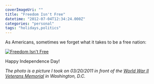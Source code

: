 ```yaml
---
coverImageUri: ""
title: "Freedom Isn't Free"
datetime: "2012-07-04T12:34:24.000Z"
categories: "personal"
tags: "holidays,politics"
---
```


As Americans, sometimes we forget what it takes to be a free nation:

[![](http://assets.brandonmartinez.com/brandonmartinez/2012/07/freedomisntfree1-575x766.jpg "Freedom Isn't Free")](http://assets.brandonmartinez.com/brandonmartinez/2012/07/freedomisntfree1.jpg)

Happy Independence Day!

_The photo is a picture I took on 03/20/2011 in front of the [World War II Veterans Memorial](http://www.wwiimemorial.com/) in Washington, D.C._
